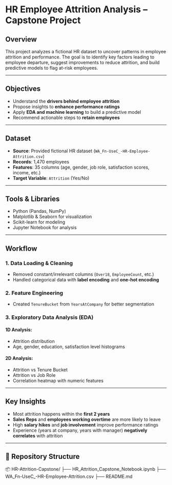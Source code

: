 # HR Employee Attrition Analysis – Capstone Project



## Overview

This project analyzes a fictional HR dataset to uncover patterns in employee attrition and performance. The goal is to identify key factors leading to employee departure, suggest improvements to reduce attrition, and build predictive models to flag at-risk employees.

---

##  Objectives

- Understand the **drivers behind employee attrition**
- Propose insights to **enhance performance ratings**
- Apply **EDA and machine learning** to build a predictive model
- Recommend actionable steps to **retain employees**

---

##  Dataset

- **Source**: Provided fictional HR dataset (`WA_Fn-UseC_-HR-Employee-Attrition.csv`)
- **Records**: 1,470 employees
- **Features**: 35 columns (age, gender, job role, satisfaction scores, income, etc.)
- **Target Variable**: `Attrition` (Yes/No)

---

##  Tools & Libraries

- Python (Pandas, NumPy)
- Matplotlib & Seaborn for visualization
- Scikit-learn for modeling
- Jupyter Notebook for analysis

---

##  Workflow

### 1. Data Loading & Cleaning
- Removed constant/irrelevant columns (`Over18`, `EmployeeCount`, etc.)
- Handled categorical data with **label encoding** and **one-hot encoding**

### 2.  Feature Engineering
- Created `TenureBucket` from `YearsAtCompany` for better segmentation

### 3.  Exploratory Data Analysis (EDA)
####  1D Analysis:
- Attrition distribution
- Age, gender, education, satisfaction level histograms

####  2D Analysis:
- Attrition vs Tenure Bucket
- Attrition vs Job Role
- Correlation heatmap with numeric features

---

##  Key Insights

- Most attrition happens within the **first 2 years**
- **Sales Reps** and **employees working overtime** are more likely to leave
- High **salary hikes** and **job involvement** improve performance ratings
- Experience (years at company, years with manager) **negatively correlates** with attrition

---

## 📂 Repository Structure

📦 HR-Attrition-Capstone/
├── HR_Attrition_Capstone_Notebook.ipynb
├── WA_Fn-UseC_-HR-Employee-Attrition.csv
├── README.md

